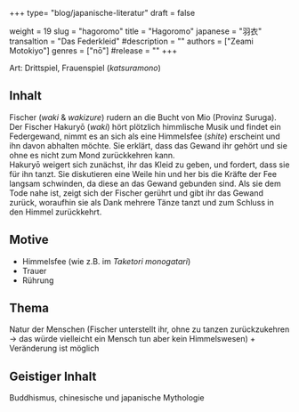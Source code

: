 +++
type= "blog/japanische-literatur"
draft = false

weight = 19
slug = "hagoromo"
title = "Hagoromo"
japanese = "羽衣"
transaltion = "Das Federkleid"
#description = ""
authors = ["Zeami Motokiyo"]
genres = ["nō"]
#release = ""
+++

Art: Drittspiel, Frauenspiel (_katsuramono_)

## Inhalt

Fischer (_waki_ & _wakizure_) rudern an die Bucht von Mio (Provinz Suruga).  
Der Fischer Hakuryō (_waki_) hört plötzlich himmlische Musik und findet ein Federgewand, nimmt es an sich als eine Himmelsfee (_shite_) erscheint und ihn davon abhalten möchte.
Sie erklärt, dass das Gewand ihr gehört und sie ohne es nicht zum Mond zurückkehren kann.  
Hakuryō weigert sich zunächst, ihr das Kleid zu geben, und fordert, dass sie für ihn tanzt.
Sie diskutieren eine Weile hin und her bis die Kräfte der Fee langsam schwinden, da diese an das Gewand gebunden sind.
Als sie dem Tode nahe ist, zeigt sich der Fischer gerührt und gibt ihr das Gewand zurück, woraufhin sie als Dank mehrere Tänze tanzt und zum Schluss in den Himmel zurückkehrt.

## Motive

- Himmelsfee (wie z.B. im _Taketori monogatari_)
- Trauer
- Rührung

## Thema

Natur der Menschen (Fischer unterstellt ihr, ohne zu tanzen zurückzukehren -> das würde vielleicht ein Mensch tun aber kein Himmelswesen) + Veränderung ist möglich

## Geistiger Inhalt

Buddhismus, chinesische und japanische Mythologie
